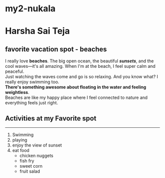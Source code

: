 # my2-nukala
# Harsha Sai Teja
## favorite vacation spot - beaches
I really love **beaches**. The big open ocean, the beautiful ***sunsets***, and the cool waves—it's all amazing. When I'm at the beach, I feel super calm and peaceful.<br>
Just watching the waves come and go is so relaxing. And you know what? I really enjoy swimming too.<br> **There's something awesome about floating in the water and feeling weightless**. <br>
Beaches are like my happy place where I feel connected to nature and everything feels just right.

## Activities at my Favorite spot
---------
1. Swimming
2. playing
3. enjoy the view of sunset
4. eat food 
     * chicken nuggets
     * fish fry
     * sweet corn 
     * fruit salad
         
